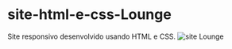 # site-html-e-css-Lounge

Site responsivo desenvolvido usando HTML e CSS.
![site Lounge](https://user-images.githubusercontent.com/76595905/131867428-8bd43c83-23c6-4b22-8ac1-00edb775a992.png)

